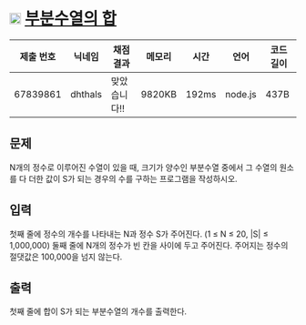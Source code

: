 # <img width="20px"  src="https://d2gd6pc034wcta.cloudfront.net/tier/9.svg" class="solvedac-tier"> [부분수열의 합](https://www.acmicpc.net/problem/1182) 

| 제출 번호 | 닉네임 | 채점 결과 | 메모리 | 시간 | 언어 | 코드 길이 |
|---|---|---|---|---|---|---|
|67839861|dhthals|맞았습니다!! |9820KB|192ms|node.js|437B|

## 문제
<p>N개의 정수로 이루어진 수열이 있을 때, 크기가 양수인 부분수열 중에서 그 수열의 원소를 다 더한 값이 S가 되는 경우의 수를 구하는 프로그램을 작성하시오.</p>

## 입력
<p>첫째 줄에 정수의 개수를 나타내는 N과 정수 S가 주어진다. (1 ≤ N ≤ 20, |S| ≤ 1,000,000) 둘째 줄에 N개의 정수가 빈 칸을 사이에 두고 주어진다. 주어지는 정수의 절댓값은 100,000을 넘지 않는다.</p>

## 출력
<p>첫째 줄에 합이 S가 되는 부분수열의 개수를 출력한다.</p>


